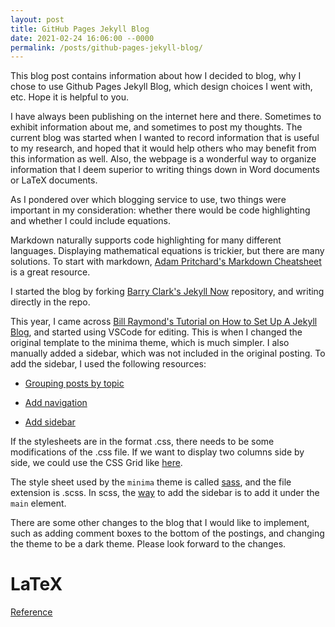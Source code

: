 ```yaml
---
layout: post
title: GitHub Pages Jekyll Blog
date: 2021-02-24 16:06:00 --0000
permalink: /posts/github-pages-jekyll-blog/
---
```


This blog post contains information about how I decided to blog, why I chose to use Github Pages Jekyll Blog, which design choices I went with, etc. Hope it is helpful to you.

I have always been publishing on the internet here and there. Sometimes to exhibit information about me, and sometimes to post my thoughts. The current blog was started when I wanted to record information that is useful to my research, and hoped that it would help others who may benefit from this information as well. Also, the webpage is a wonderful way to organize information that I deem superior to writing things down in Word documents or LaTeX documents. 

As I pondered over which blogging service to use, two things were important in my consideration: whether there would be code highlighting and whether I could include equations.

Markdown naturally supports code highlighting for many different languages. Displaying mathematical equations is trickier, but there are many solutions. To start with markdown, [Adam Pritchard's Markdown Cheatsheet](https://github.com/adam-p/markdown-here/wiki/Markdown-Cheatsheet) is a great resource.

I started the blog by forking [Barry Clark's Jekyll Now](https://github.com/barryclark/jekyll-now) repository, and writing directly in the repo. 

This year, I came across [Bill Raymond's Tutorial on How to Set Up A Jekyll Blog](https://www.youtube.com/watch?v=EmSrQCDsMv4), and started using VSCode for editing. This is when I changed the original template to the minima theme, which is much simpler. I also manually added a sidebar, which was not included in the original posting. To add the sidebar, I used the following resources:

- [Grouping posts by topic](https://jekyllrb.com/tutorials/navigation/)

- [Add navigation](https://jekyllrb.com/tutorials/navigation/#scenario-9-nested-tree-navigation-with-recursion)

- [Add sidebar](https://justus.science/blog/2015/04/17/a-sweetass-sidebar.html)

If the stylesheets are in the format .css, there needs to be some modifications of the .css file. If we want to display two columns side by side, we could use the CSS Grid like [here](https://www.cssmakeovers.com/patterns/two-columns-infinite/).

The style sheet used by the `minima` theme is called [sass](https://sass-lang.com/), and the file extension is .scss. In scss, the [way](https://rivet.iu.edu/add-ons/rivet-shell/) to add the sidebar is to add it under the `main` element.

There are some other changes to the blog that I would like to implement, such as adding comment boxes to the bottom of the postings, and changing the theme to be a dark theme. Please look forward to the changes.

# LaTeX
[Reference](https://hw311.me/en/jekyll/2019/01/23/support-latex-in-jekyll-blog/)